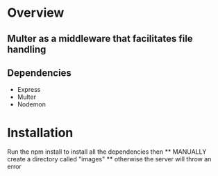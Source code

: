 # Overview

## Multer as a middleware that facilitates file handling

## Dependencies

- Express
- Multer
- Nodemon

# Installation
Run the npm install to install all the dependencies
then ** MANUALLY create a directory called "images" **
otherwise the server will throw an error